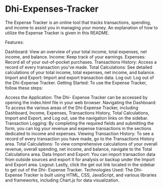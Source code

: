# Dhi-Expenses-Tracker

The Expense Tracker is an online tool that tracks transactions, spending, and income to assist you in managing your money. An explanation of how to utilize the Expense Tracker is given in this README.

Features:

Dashboard: View an overview of your total income, total expenses, net income, and balance.
Income: Keep track of your earnings.
Expenses: Record all of your out-of-pocket purchases.
Transactions History: Access a record of every transaction you've made.
Total Calculations: See detailed calculations of your total income, total expenses, net income, and balance.
Import and Export: Import and export transaction data.
Log out: Log out of the Dhi-Expense Tracker.
Getting Started: To use the Expense Tracker, follow these steps:

Access the Application: The Dhi- Expense Tracker can be accessed by opening the index.html file in your web browser.
Navigating the Dashboard: To access the various areas of the Dhi-Expense Tracker, including Dashboard, Income, Expenses, Transactions History, Total Calculations, Import and Export, and Log out, use the navigation links on the sidebar.
Transaction Logging: By completing the required fields and submitting the form, you can log your revenue and expense transactions in the sections dedicated to income and expenses.
Viewing Transaction History: To see a record of every transaction you have made, go to the Transactions History area.
Total Calculations: To view comprehensive calculations of your overall revenue, overall spending, net income, and balance, navigate to the Total Calculations area.
Data Import and Export: You can import transaction data from outside sources and export it for analysis or backup under the Import and Export area.
Logout: Lastly, click the get out link located in the sidebar to get out of the Dhi- Expense Tracker.
Technologies Used: The Dhi- Expense Tracker is built using HTML, CSS, JavaScript, and various libraries and frameworks, including Chart.js for data visualization.
